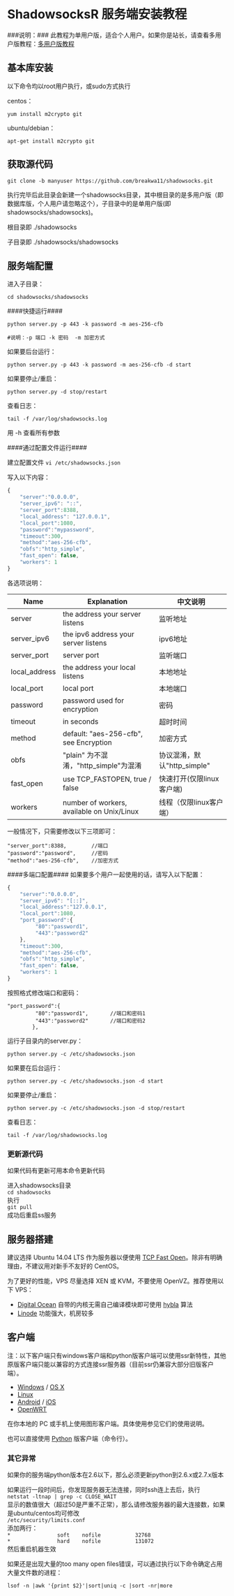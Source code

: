 # ShadowsocksR 服务端安装教程 #
###说明：###
此教程为单用户版，适合个人用户。如果你是站长，请查看多用户版教程：[多用户版教程](https://github.com/breakwa11/shadowsocks-rss/wiki/Server-Setup(manyuser))

基本库安装 
-----
以下命令均以root用户执行，或sudo方式执行

centos：  

    yum install m2crypto git

ubuntu/debian：  
 
    apt-get install m2crypto git


获取源代码
-----
`git clone -b manyuser https://github.com/breakwa11/shadowsocks.git`

执行完毕后此目录会新建一个shadowsocks目录，其中根目录的是多用户版（即数据库版，个人用户请忽略这个），子目录中的是单用户版(即shadowsocks/shadowsocks)。

根目录即 ./shadowsocks

子目录即 ./shadowsocks/shadowsocks

服务端配置
-----
进入子目录：
```
cd shadowsocks/shadowsocks
```

####快捷运行####
```
python server.py -p 443 -k password -m aes-256-cfb

#说明：-p 端口 -k 密码  -m 加密方式
```
如果要后台运行：
```
python server.py -p 443 -k password -m aes-256-cfb -d start
```
如果要停止/重启：
```
python server.py -d stop/restart
```
查看日志：
```
tail -f /var/log/shadowsocks.log
```

用 -h 查看所有参数

####通过配置文件运行####

建立配置文件 `vi /etc/shadowsocks.json`

写入以下内容：
```javascript
{
    "server":"0.0.0.0",
    "server_ipv6": "::",
    "server_port":8388,
    "local_address": "127.0.0.1",
    "local_port":1080,
    "password":"mypassword",
    "timeout":300,
    "method":"aes-256-cfb",
    "obfs":"http_simple",
    "fast_open": false,
    "workers": 1
}
```

各选项说明：

Name    |    Explanation  | 中文说明
------- | --------------- | ---------------
server |	the address your server listens | 监听地址
server_ipv6 |   the ipv6 address your server listens  | ipv6地址
server_port |	server port                     | 监听端口
local_address|	the address your local listens  | 本地地址
local_port |	local port                      | 本地端口
password |	password used for encryption    | 密码
timeout |	in seconds                      | 超时时间
method |	default: "aes-256-cfb", see Encryption | 加密方式
obfs   |      "plain" 为不混淆，"http_simple"为混淆      | 协议混淆，默认"http_simple"
fast_open |	use TCP_FASTOPEN, true / false         | 快速打开(仅限linux客户端)
workers	| number of workers, available on Unix/Linux   |线程（仅限linux客户端）

一般情况下，只需要修改以下三项即可：
```
"server_port":8388,        //端口
"password":"password",     //密码
"method":"aes-256-cfb",    //加密方式
```

####多端口配置####
如果要多个用户一起使用的话，请写入以下配置：

```javascript
{
    "server":"0.0.0.0",
    "server_ipv6": "[::]",
    "local_address":"127.0.0.1",
    "local_port":1080,
    "port_password":{
         "80":"password1",
         "443":"password2"
    },
    "timeout":300,
    "method":"aes-256-cfb",
    "obfs":"http_simple",
    "fast_open": false,
    "workers": 1
}
```
按照格式修改端口和密码：
```
"port_password":{                  
         "80":"password1",       //端口和密码1
         "443":"password2"       //端口和密码2 
        },         
```

运行子目录内的server.py：
```
python server.py -c /etc/shadowsocks.json
```

如果要在后台运行：
```
python server.py -c /etc/shadowsocks.json -d start
```
如果要停止/重启：
```
python server.py -c /etc/shadowsocks.json -d stop/restart
```
查看日志：
```
tail -f /var/log/shadowsocks.log
```
### 更新源代码 ###
如果代码有更新可用本命令更新代码

进入shadowsocks目录  
`cd shadowsocks`  
执行  
`git pull`  
成功后重启ss服务

服务器搭建
--------

建议选择 Ubuntu 14.04 LTS 作为服务器以便使用 [TCP Fast Open]。除非有明确理由，不建议用对新手不友好的 CentOS。

为了更好的性能，VPS 尽量选择 XEN 或 KVM，不要使用 OpenVZ。推荐使用以下 VPS：

- [Digital Ocean] 自带的内核无需自己编译模块即可使用 [hybla] 算法
- [Linode] 功能强大，机房较多

客户端
------
注：以下客户端只有windows客户端和python版客户端可以使用ssr新特性，其他原版客户端只能以兼容的方式连接ssr服务器（目前ssr仍兼容大部分旧版客户端）。

* [Windows] / [OS X]
* [Linux]
* [Android] / [iOS]
* [OpenWRT]

在你本地的 PC 或手机上使用图形客户端。具体使用参见它们的使用说明。

也可以直接使用 [Python] 版客户端（命令行）。

### 其它异常 ###
如果你的服务端python版本在2.6以下，那么必须更新python到2.6.x或2.7.x版本

如果运行一段时间后，你发现服务器无法连接，同时ssh连上去后，执行  
`netstat -ltnap | grep -c CLOSE_WAIT`  
显示的数值很大（超过50是严重不正常），那么请修改服务器的最大连接数，如果是ubuntu/centos均可修改  
`/etc/security/limits.conf`  
添加两行：  
`*               soft    nofile           32768`  
`*               hard    nofile           131072`  
然后重启机器生效

如果还是出现大量的too many open files错误，可以通过执行以下命令确定占用大量文件数的进程：

    lsof -n |awk '{print $2}'|sort|uniq -c |sort -nr|more



[Python]:            https://github.com/breakwa11/shadowsocks-rss/wiki/Python-client
[Linux]:             https://github.com/librehat/shadowsocks-qt5
[Android]:           https://github.com/shadowsocks/shadowsocks-android
[Build Status]:      https://img.shields.io/travis/shadowsocks/shadowsocks/master.svg?style=flat
[Chinese Readme]:    https://github.com/shadowsocks/shadowsocks/wiki/Shadowsocks-%E4%BD%BF%E7%94%A8%E8%AF%B4%E6%98%8E
[配置文件]:     https://github.com/shadowsocks/shadowsocks/wiki/Configuration-via-Config-File
[Coverage Status]:   https://jenkins.shadowvpn.org/result/shadowsocks
[Coverage]:          https://jenkins.shadowvpn.org/job/Shadowsocks/ws/htmlcov/index.html
[Debian sid]:        https://packages.debian.org/unstable/python/shadowsocks
[iOS]:               https://github.com/shadowsocks/shadowsocks-iOS/wiki/Help
[Issue Tracker]:     https://github.com/shadowsocks/shadowsocks/issues?state=open
[TCP Fast Open]:     https://github.com/clowwindy/shadowsocks/wiki/TCP-Fast-Open
[在 Windows 上安装服务端]: https://github.com/shadowsocks/shadowsocks/wiki/Install-Shadowsocks-Server-on-Windows
[Mailing list]:      https://groups.google.com/group/shadowsocks
[OpenWRT]:           https://github.com/shadowsocks/openwrt-shadowsocks
[OS X]:              https://github.com/shadowsocks/shadowsocks-iOS/wiki/Shadowsocks-for-OSX-Help
[PyPI]:              https://pypi.python.org/pypi/shadowsocks
[PyPI version]:      https://img.shields.io/pypi/v/shadowsocks.svg?style=flat
[Travis CI]:         https://travis-ci.org/shadowsocks/shadowsocks
[Troubleshooting]:   https://github.com/shadowsocks/shadowsocks/wiki/Troubleshooting
[Wiki]:              https://github.com/shadowsocks/shadowsocks/wiki
[Windows]:           https://github.com/breakwa11/shadowsocks-csharp
[Digital Ocean]:     https://www.digitalocean.com/?refcode=b1cddd149721
[Linode]:            https://www.linode.com/?r=e7932c8b03f9abc8aab71663b90b689a676402d1
[hybla]:             https://github.com/shadowsocks/shadowsocks/wiki/Optimizing-Shadowsocks
[Bandwagon Host]:    https://bandwagonhost.com/aff.php?pid=19